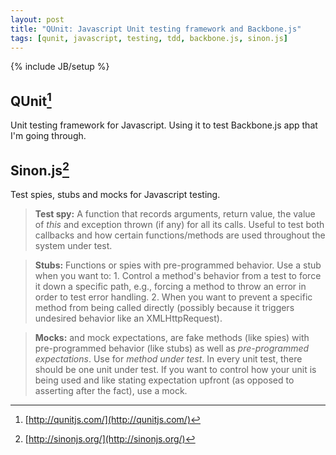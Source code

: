 ```yaml
---
layout: post
title: "QUnit: Javascript Unit testing framework and Backbone.js"
tags: [qunit, javascript, testing, tdd, backbone.js, sinon.js]
---
```

{% include JB/setup %}

## QUnit[^1]

Unit testing framework for Javascript. Using it to test Backbone.js app that I'm going through.

## Sinon.js[^2]

Test spies, stubs and mocks for Javascript testing.

> **Test spy:** A function that records arguments, return value, the value of _this_ and exception thrown (if any) for all its calls. Useful to test both callbacks and how certain functions/methods are used throughout the system under test.

> **Stubs:** Functions or spies with pre-programmed behavior. Use a stub when you want to: 
	1. Control a method's behavior from a test to force it down a specific path, e.g., forcing a method to throw an error in order to test error handling.
	2. When you want to prevent a specific method from being called directly (possibly because it triggers undesired behavior like an XMLHttpRequest).

> **Mocks:** and mock expectations, are fake methods (like spies) with pre-programmed behavior (like stubs) as well as _pre-programmed expectations_. Use for _method under test_. In every unit test, there should be one unit under test. If you want to control how your unit is being used and like stating expectation upfront (as opposed to asserting after the fact), use a mock. 

[^1]: [http://qunitjs.com/](http://qunitjs.com/)
[^2]: [http://sinonjs.org/](http://sinonjs.org/)
